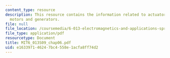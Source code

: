 ```yaml
---
content_type: resource
description: This resource contains the information related to actuators, sensors,
  motors and generators.
file: null
file_location: /coursemedia/6-013-electromagnetics-and-applications-spring-2009/e163397146247bc4558e1acfa8ff74d2_MIT6_013S09_chap06.pdf
file_type: application/pdf
resourcetype: Document
title: MIT6_013S09_chap06.pdf
uid: e1633971-4624-7bc4-558e-1acfa8ff74d2
---
```

